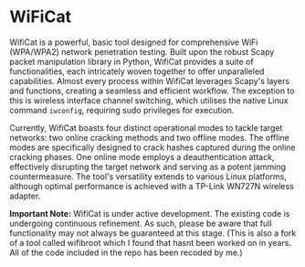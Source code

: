 # WiFiCat


WifiCat is a powerful, basic tool designed for comprehensive WiFi (WPA/WPA2) network penetration testing.  Built upon the robust Scapy packet manipulation library in Python, WifiCat provides a suite of functionalities, each intricately woven together to offer unparalleled capabilities.  Almost every process within WifiCat leverages Scapy's layers and functions, creating a seamless and efficient workflow.  The exception to this is wireless interface channel switching, which utilises the native Linux command `iwconfig`, requiring sudo privileges for execution.

Currently, WifiCat boasts four distinct operational modes to tackle target networks: two online cracking methods and two offline modes. The offline modes are specifically designed to crack hashes captured during the online cracking phases.  One online mode employs a deauthentication attack, effectively disrupting the target network and serving as a potent jamming countermeasure.  The tool's versatility extends to various Linux platforms, although optimal performance is achieved with a TP-Link WN727N wireless adapter.

**Important Note:** WifiCat is under active development. The existing code is undergoing continuous refinement. As such, please be aware that full functionality may not always be guaranteed at this stage. (This is also a fork of a tool called wifibroot which I found that hasnt been worked on in years. All of the code included in the repo has been recoded by me.)

